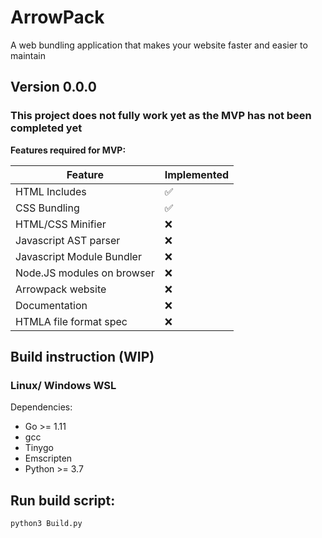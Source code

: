 # ArrowPack

A web bundling application that makes your website faster and easier to maintain

## Version 0.0.0
### This project does not fully work yet as the MVP has not been completed yet
**Features required for MVP:**

| Feature | Implemented |
| ------- | --------- |
| HTML Includes | ✅ |
| CSS Bundling  | ✅ |
| HTML/CSS Minifier | ❌|
| Javascript AST parser | ❌ |
| Javascript Module Bundler | ❌ |
| Node.JS modules on browser | ❌ |
| Arrowpack website | ❌ |
| Documentation | ❌ |
| HTMLA file format spec | ❌ |

## Build instruction (WIP)

### Linux/ Windows WSL

Dependencies:

-   Go >= 1.11
-   gcc
-   Tinygo
-   Emscripten
-   Python >= 3.7

## Run build script:

```sh
python3 Build.py
```

